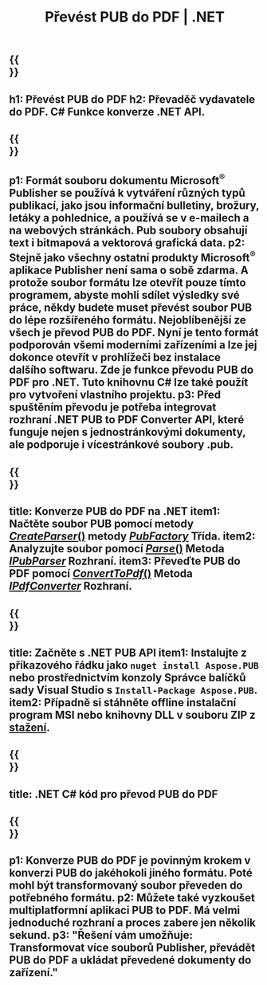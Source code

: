 ﻿---
translation: true
template: /_templates/conversion-child-net.md
title: Převést PUB do PDF | .NET
description: Převeďte PUB do PDF pomocí .NET API na Windows, Linux a Mac OS X. Funkce převodu Publisher, kterou lze snadno integrovat do vašeho vlastního řešení.
url: /net/conversion/pub-to-pdf/
metakeywords: pub to pdf net, convert pub to pdf net, pub to pdf c# converter, convert pub to pdf c#, pub to pdf c#
family: pub
platformtag: net
feature: conversion
---

{{<section banner>}}
---
h1: Převést PUB do PDF
h2: Převaděč vydavatele do PDF. С# Funkce konverze .NET API.
---

{{<section overview>}}
---
p1: Formát souboru dokumentu Microsoft<sup>®</sup> Publisher se používá k vytváření různých typů publikací, jako jsou informační bulletiny, brožury, letáky a pohlednice, a používá se v e-mailech a na webových stránkách. Pub soubory obsahují text i bitmapová a vektorová grafická data.
p2: Stejně jako všechny ostatní produkty Microsoft<sup>®</sup> aplikace Publisher není sama o sobě zdarma. A protože soubor formátu lze otevřít pouze tímto programem, abyste mohli sdílet výsledky své práce, někdy budete muset převést soubor PUB do lépe rozšířeného formátu. Nejoblíbenější ze všech je převod PUB do PDF. Nyní je tento formát podporován všemi moderními zařízeními a lze jej dokonce otevřít v prohlížeči bez instalace dalšího softwaru. Zde je funkce převodu PUB do PDF pro .NET. Tuto knihovnu C# lze také použít pro vytvoření vlastního projektu.
p3: Před spuštěním převodu je potřeba integrovat rozhraní .NET PUB to PDF Converter API, které funguje nejen s jednostránkovými dokumenty, ale podporuje i vícestránkové soubory .pub.
---

{{<section feature1>}}
---
title: Konverze PUB do PDF na .NET
item1: Načtěte soubor PUB pomocí metody [*CreateParser*()](https://reference.aspose.com/pub/net/aspose.pub/pubfactory/methods/createparser/index) metody [*PubFactory*](https://reference.aspose.com/pub/net/aspose.pub/pubfactory) Třída.
item2: Analyzujte soubor pomocí [*Parse*()](https://reference.aspose.com/pub/net/aspose.pub/ipubparser/methods/parse) Metoda [*IPubParser*](https://reference.aspose.com/pub/net/aspose.pub/ipubparser) Rozhraní.
item3: Převeďte PUB do PDF pomocí [*ConvertToPdf*()](https://reference.aspose.com/pub/net/aspose.pub/ipdfconverter/methods/converttopdf) Metoda [*IPdfConverter*](https://reference.aspose.com/pub/net/aspose.pub/ipdfconverter) Rozhraní.
---

{{<section feature2>}}
---
title: Začněte s .NET PUB API
item1: Instalujte z příkazového řádku jako ```nuget install Aspose.PUB``` nebo prostřednictvím konzoly Správce balíčků sady Visual Studio s ```Install-Package Aspose.PUB```.
item2: Případně si stáhněte offline instalační program MSI nebo knihovny DLL v souboru ZIP z [stažení](https://releases.aspose.com/pub/net).
---

{{<section codeexample>}}
---
title: .NET C# kód pro převod PUB do PDF
---

{{<section summary>}}
---
p1: Konverze PUB do PDF je povinným krokem v konverzi PUB do jakéhokoli jiného formátu. Poté mohl být transformovaný soubor převeden do potřebného formátu.
p2: Můžete také vyzkoušet multiplatformní aplikaci PUB to PDF. Má velmi jednoduché rozhraní a proces zabere jen několik sekund.
p3: "Řešení vám umožňuje: Transformovat více souborů Publisher, převádět PUB do PDF a ukládat převedené dokumenty do zařízení."
---
